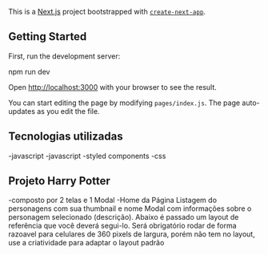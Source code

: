 This is a [Next.js](https://nextjs.org/) project bootstrapped with [`create-next-app`](https://github.com/vercel/next.js/tree/canary/packages/create-next-app).

## Getting Started

First, run the development server:

npm run dev


Open [http://localhost:3000](http://localhost:3000) with your browser to see the result.

You can start editing the page by modifying `pages/index.js`. The page auto-updates as you edit the file.

## Tecnologias utilizadas
-javascript
-javascript
-styled components
-css

## Projeto Harry Potter
-composto por 2 telas e 1 Modal
-Home da Página
    Listagem do personagens com sua thumbnail e nome
    Modal com informações sobre o personagem selecionado (descrição).
    Abaixo é passado um layout de referência que você deverá segui-lo.
    Será obrigatório rodar de forma razoavel para celulares de 360 pixels de largura, porém não tem no layout, use a criatividade para adaptar o layout padrão 